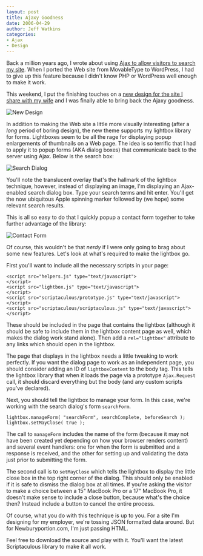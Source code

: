 ```yaml
---
layout: post
title: Ajaxy Goodness
date: 2006-04-29
author: Jeff Watkins
categories:
- Ajax
- Design
---
```


Back a million years ago, I wrote about using [Ajax to allow visitors to search my site](http://nerd.newburyportion.com/2005/08/search-via-ajax). When I ported the Web site from MovableType to WordPress, I had to give up this feature because I didn't know PHP or WordPress well enough to make it work.

This weekend, I put the finishing touches on a [new design for the site I share with my wife](http://newburyportion.com) and I was finally able to bring back the Ajaxy goodness.

<div class="figure">
<img class="photo" id="image77" src="http://nerd.newburyportion.com/wp-content/uploads/2006/04/screen1.jpg" alt="New Design">
</div>

In addition to making the Web site a little more visually interesting (after a *long* period of boring design), the new theme supports my lightbox library for forms. Lightboxes seem to be all the rage for displaying popup enlargements of thumbnails on a Web page. The idea is so terrific that I had to apply it to popup forms (AKA dialog boxes) that communicate back to the server using Ajax. Below is the search box:

<div class="figure">
<img class="photo" id="image77" src="http://nerd.newburyportion.com/wp-content/uploads/2006/04/screen2.jpg" alt="Search Dialog">
</div>

You'll note the translucent overlay that's the hallmark of the lightbox technique, however, instead of displaying an image, I'm displaying an Ajax-enabled search dialog box. Type your search terms and hit enter. You'll get the now ubiquitous Apple spinning marker followed by (we hope) some relevant search results.

This is all so easy to do that I quickly popup a contact form together to take further advantage of the library:

<div class="figure"><img id="image77" src="http://nerd.newburyportion.com/wp-content/uploads/2006/04/screen3.jpg" alt="Contact Form"></div>

Of course, this wouldn't be that *nerdy* if I were only going to brag about some new features. Let's look at what's required to make the lightbox go.

First you'll want to include all the necessary scripts in your page:

    <script src="helpers.js" type="text/javascript">
    </script>
    <script src="lightbox.js" type="text/javascript">
    </script>
    <script src="scriptaculous/prototype.js" type="text/javascript">
    </script>
    <script src="scriptaculous/scriptaculous.js" type="text/javascript">
    </script>

These should be included in the page that contains the lightbox (although it should be safe to include them in the lightbox content page as well, which makes the dialog work stand alone). Then add a `rel="lightbox"` attribute to any links which should open in the lightbox.

The page that displays in the lightbox needs a little tweaking to work perfectly. If you want the dialog page to work as an independent page, you should consider adding an ID of `lightboxContent` to the body tag. This tells the lightbox library that when it loads the page via a prototype `Ajax.Request` call, it should discard everything but the body (and any custom scripts you've declared).

Next, you should tell the lightbox to manage your form. In this case, we're working with the search dialog's form `searchForm`.

    lightbox.manageForm( "searchForm", searchComplete, beforeSearch );
    lightbox.setMayClose( true );

The call to `manageForm` includes the name of the form (because it may not have been created yet depending on how your browser renders content) and several event handlers: one for when the form is submitted and a response is received, and the other for setting up and validating the data just prior to submitting the form.

The second call is to `setMayClose` which tells the lightbox to display the little close box in the top right corner of the dialog. This should only be enabled if it is safe to dismiss the dialog box at all times. If you're asking the visitor to make a choice between a 15" MacBook Pro or a 17" MacBook Pro, it doesn't make sense to include a close button, because what's the choice then? Instead include a button to cancel the entire process.

Of course, what you do with this technique is up to you. For a site I'm designing for my employer, we're tossing JSON formatted data around. But for Newburyportion.com, I'm just passing HTML.

Feel free to download the source and play with it. You'll want the latest Scriptaculous library to make it all work.